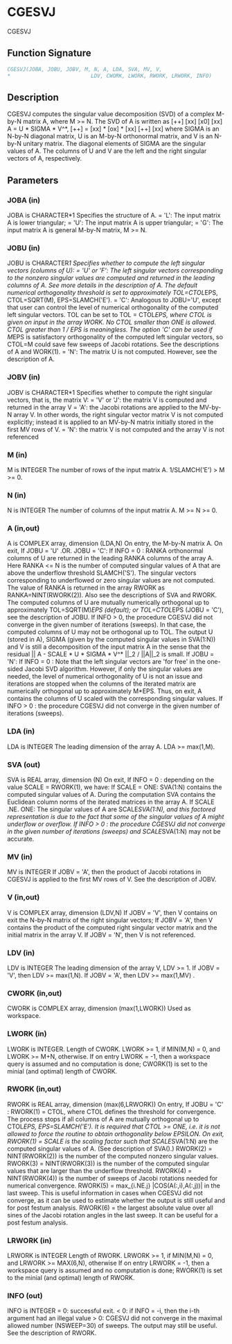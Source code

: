 # CGESVJ

CGESVJ

## Function Signature

```fortran
CGESVJ(JOBA, JOBU, JOBV, M, N, A, LDA, SVA, MV, V,
*                          LDV, CWORK, LWORK, RWORK, LRWORK, INFO)
```

## Description


 CGESVJ computes the singular value decomposition (SVD) of a complex
 M-by-N matrix A, where M >= N. The SVD of A is written as
                                    [++]   [xx]   [x0]   [xx]
              A = U * SIGMA * V^*,  [++] = [xx] * [ox] * [xx]
                                    [++]   [xx]
 where SIGMA is an N-by-N diagonal matrix, U is an M-by-N orthonormal
 matrix, and V is an N-by-N unitary matrix. The diagonal elements
 of SIGMA are the singular values of A. The columns of U and V are the
 left and the right singular vectors of A, respectively.

## Parameters

### JOBA (in)

JOBA is CHARACTER*1 Specifies the structure of A. = 'L': The input matrix A is lower triangular; = 'U': The input matrix A is upper triangular; = 'G': The input matrix A is general M-by-N matrix, M >= N.

### JOBU (in)

JOBU is CHARACTER*1 Specifies whether to compute the left singular vectors (columns of U): = 'U' or 'F': The left singular vectors corresponding to the nonzero singular values are computed and returned in the leading columns of A. See more details in the description of A. The default numerical orthogonality threshold is set to approximately TOL=CTOL*EPS, CTOL=SQRT(M), EPS=SLAMCH('E'). = 'C': Analogous to JOBU='U', except that user can control the level of numerical orthogonality of the computed left singular vectors. TOL can be set to TOL = CTOL*EPS, where CTOL is given on input in the array WORK. No CTOL smaller than ONE is allowed. CTOL greater than 1 / EPS is meaningless. The option 'C' can be used if M*EPS is satisfactory orthogonality of the computed left singular vectors, so CTOL=M could save few sweeps of Jacobi rotations. See the descriptions of A and WORK(1). = 'N': The matrix U is not computed. However, see the description of A.

### JOBV (in)

JOBV is CHARACTER*1 Specifies whether to compute the right singular vectors, that is, the matrix V: = 'V' or 'J': the matrix V is computed and returned in the array V = 'A': the Jacobi rotations are applied to the MV-by-N array V. In other words, the right singular vector matrix V is not computed explicitly; instead it is applied to an MV-by-N matrix initially stored in the first MV rows of V. = 'N': the matrix V is not computed and the array V is not referenced

### M (in)

M is INTEGER The number of rows of the input matrix A. 1/SLAMCH('E') > M >= 0.

### N (in)

N is INTEGER The number of columns of the input matrix A. M >= N >= 0.

### A (in,out)

A is COMPLEX array, dimension (LDA,N) On entry, the M-by-N matrix A. On exit, If JOBU = 'U' .OR. JOBU = 'C': If INFO = 0 : RANKA orthonormal columns of U are returned in the leading RANKA columns of the array A. Here RANKA <= N is the number of computed singular values of A that are above the underflow threshold SLAMCH('S'). The singular vectors corresponding to underflowed or zero singular values are not computed. The value of RANKA is returned in the array RWORK as RANKA=NINT(RWORK(2)). Also see the descriptions of SVA and RWORK. The computed columns of U are mutually numerically orthogonal up to approximately TOL=SQRT(M)*EPS (default); or TOL=CTOL*EPS (JOBU = 'C'), see the description of JOBU. If INFO > 0, the procedure CGESVJ did not converge in the given number of iterations (sweeps). In that case, the computed columns of U may not be orthogonal up to TOL. The output U (stored in A), SIGMA (given by the computed singular values in SVA(1:N)) and V is still a decomposition of the input matrix A in the sense that the residual || A - SCALE * U * SIGMA * V^* ||_2 / ||A||_2 is small. If JOBU = 'N': If INFO = 0 : Note that the left singular vectors are 'for free' in the one-sided Jacobi SVD algorithm. However, if only the singular values are needed, the level of numerical orthogonality of U is not an issue and iterations are stopped when the columns of the iterated matrix are numerically orthogonal up to approximately M*EPS. Thus, on exit, A contains the columns of U scaled with the corresponding singular values. If INFO > 0 : the procedure CGESVJ did not converge in the given number of iterations (sweeps).

### LDA (in)

LDA is INTEGER The leading dimension of the array A. LDA >= max(1,M).

### SVA (out)

SVA is REAL array, dimension (N) On exit, If INFO = 0 : depending on the value SCALE = RWORK(1), we have: If SCALE = ONE: SVA(1:N) contains the computed singular values of A. During the computation SVA contains the Euclidean column norms of the iterated matrices in the array A. If SCALE .NE. ONE: The singular values of A are SCALE*SVA(1:N), and this factored representation is due to the fact that some of the singular values of A might underflow or overflow. If INFO > 0 : the procedure CGESVJ did not converge in the given number of iterations (sweeps) and SCALE*SVA(1:N) may not be accurate.

### MV (in)

MV is INTEGER If JOBV = 'A', then the product of Jacobi rotations in CGESVJ is applied to the first MV rows of V. See the description of JOBV.

### V (in,out)

V is COMPLEX array, dimension (LDV,N) If JOBV = 'V', then V contains on exit the N-by-N matrix of the right singular vectors; If JOBV = 'A', then V contains the product of the computed right singular vector matrix and the initial matrix in the array V. If JOBV = 'N', then V is not referenced.

### LDV (in)

LDV is INTEGER The leading dimension of the array V, LDV >= 1. If JOBV = 'V', then LDV >= max(1,N). If JOBV = 'A', then LDV >= max(1,MV) .

### CWORK (in,out)

CWORK is COMPLEX array, dimension (max(1,LWORK)) Used as workspace.

### LWORK (in)

LWORK is INTEGER. Length of CWORK. LWORK >= 1, if MIN(M,N) = 0, and LWORK >= M+N, otherwise. If on entry LWORK = -1, then a workspace query is assumed and no computation is done; CWORK(1) is set to the minial (and optimal) length of CWORK.

### RWORK (in,out)

RWORK is REAL array, dimension (max(6,LRWORK)) On entry, If JOBU = 'C' : RWORK(1) = CTOL, where CTOL defines the threshold for convergence. The process stops if all columns of A are mutually orthogonal up to CTOL*EPS, EPS=SLAMCH('E'). It is required that CTOL >= ONE, i.e. it is not allowed to force the routine to obtain orthogonality below EPSILON. On exit, RWORK(1) = SCALE is the scaling factor such that SCALE*SVA(1:N) are the computed singular values of A. (See description of SVA().) RWORK(2) = NINT(RWORK(2)) is the number of the computed nonzero singular values. RWORK(3) = NINT(RWORK(3)) is the number of the computed singular values that are larger than the underflow threshold. RWORK(4) = NINT(RWORK(4)) is the number of sweeps of Jacobi rotations needed for numerical convergence. RWORK(5) = max_{i.NE.j} |COS(A(:,i),A(:,j))| in the last sweep. This is useful information in cases when CGESVJ did not converge, as it can be used to estimate whether the output is still useful and for post festum analysis. RWORK(6) = the largest absolute value over all sines of the Jacobi rotation angles in the last sweep. It can be useful for a post festum analysis.

### LRWORK (in)

LRWORK is INTEGER Length of RWORK. LRWORK >= 1, if MIN(M,N) = 0, and LRWORK >= MAX(6,N), otherwise If on entry LRWORK = -1, then a workspace query is assumed and no computation is done; RWORK(1) is set to the minial (and optimal) length of RWORK.

### INFO (out)

INFO is INTEGER = 0: successful exit. < 0: if INFO = -i, then the i-th argument had an illegal value > 0: CGESVJ did not converge in the maximal allowed number (NSWEEP=30) of sweeps. The output may still be useful. See the description of RWORK.

